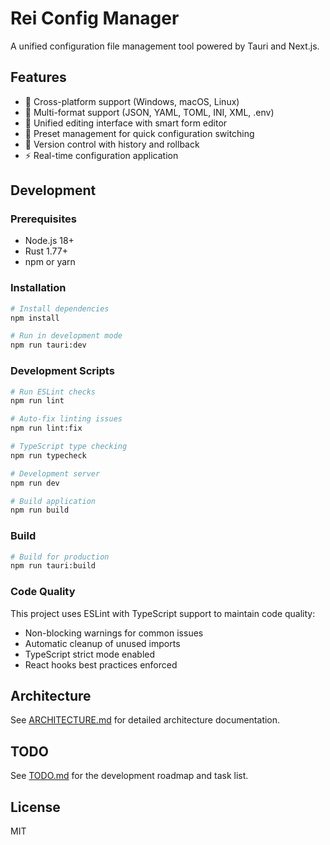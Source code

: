 # Rei Config Manager

A unified configuration file management tool powered by Tauri and Next.js.

## Features

- 🚀 Cross-platform support (Windows, macOS, Linux)
- 📝 Multi-format support (JSON, YAML, TOML, INI, XML, .env)
- 🎨 Unified editing interface with smart form editor
- 💾 Preset management for quick configuration switching
- 🔄 Version control with history and rollback
- ⚡ Real-time configuration application

## Development

### Prerequisites

- Node.js 18+
- Rust 1.77+
- npm or yarn

### Installation

```bash
# Install dependencies
npm install

# Run in development mode
npm run tauri:dev
```

### Development Scripts

```bash
# Run ESLint checks
npm run lint

# Auto-fix linting issues
npm run lint:fix

# TypeScript type checking
npm run typecheck

# Development server
npm run dev

# Build application
npm run build
```

### Build

```bash
# Build for production
npm run tauri:build
```

### Code Quality

This project uses ESLint with TypeScript support to maintain code quality:
- Non-blocking warnings for common issues
- Automatic cleanup of unused imports
- TypeScript strict mode enabled
- React hooks best practices enforced

## Architecture

See [ARCHITECTURE.md](./ARCHITECTURE.md) for detailed architecture documentation.

## TODO

See [TODO.md](./TODO.md) for the development roadmap and task list.

## License

MIT